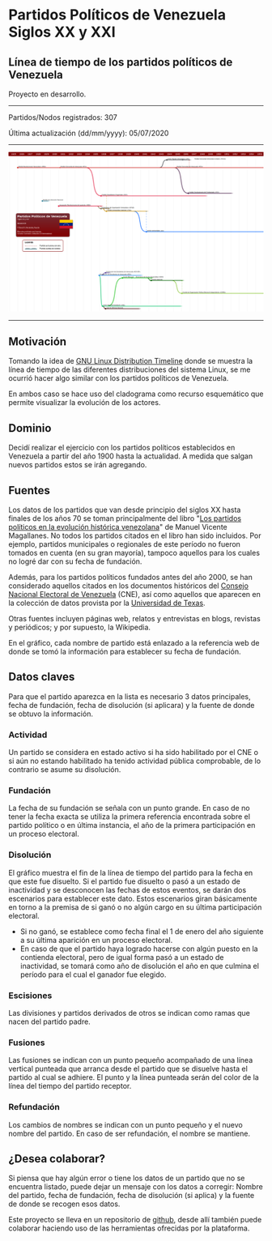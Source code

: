 # Partidos Políticos de Venezuela Siglos XX y XXI

## Línea de tiempo de los partidos políticos de Venezuela

Proyecto en desarrollo.

---

Partidos/Nodos registrados: 307

Última actualización (dd/mm/yyyy): 05/07/2020

---

[![thumbnail](./images/thumbnail.png "Partidos políticos de Venezuela")](ppv.svg)

---

## Motivación

Tomando la idea de <a href="https://github.com/FabioLolix/LinuxTimeline/" target="_blank">GNU Linux Distribution Timeline</a> donde se muestra la línea de tiempo de las diferentes distribuciones del sistema Linux, se me ocurrió hacer algo similar con los partidos políticos de Venezuela.

En ambos caso se hace uso del cladograma como recurso esquemático que permite visualizar la evolución de los actores.

## Dominio

Decidí realizar el ejercicio con los partidos políticos establecidos en Venezuela a partir del año 1900 hasta la actualidad. A medida que salgan nuevos partidos estos se irán agregando.

## Fuentes

Los datos de los partidos que van desde principio del siglos XX hasta finales de los años 70 se toman principalmente del libro "[Los partidos políticos en la evolución histórica venezolana](https://openlibrary.org/books/OL2898582M/Los_partidos_poli%CC%81ticos_en_la_evolucio%CC%81n_histo%CC%81rica_venezolana)" de Manuel Vicente Magallanes. No todos los partidos citados en el libro han sido incluidos. Por ejemplo, partidos municipales o regionales de este período no fueron tomados en cuenta (en su gran mayoría), tampoco aquellos para los cuales no logré dar con su fecha de fundación.

Además, para los partidos políticos fundados antes del año 2000, se han considerado aquellos citados en los documentos históricos del [Consejo Nacional Electoral de Venezuela](http://cne.gob.ve/web/estadisticas/index_resultados_elecciones_anteriores.php) (CNE), así como aquellos que aparecen en la colección de datos provista por la [Universidad de Texas](https://repositories.lib.utexas.edu/handle/2152/16391).

Otras fuentes incluyen páginas web, relatos y entrevistas en blogs, revistas y periódicos; y por supuesto, la Wikipedia.

En el gráfico, cada nombre de partido está enlazado a la referencia web de donde se tomó la información para establecer su fecha de fundación.

## Datos claves

Para que el partido aparezca en la lista es necesario 3 datos principales, fecha de fundación, fecha de disolución (si aplicara) y la fuente de donde se obtuvo la información.

### Actividad

Un partido se considera en estado activo si ha sido habilitado por el CNE o si aún no estando habilitado ha tenido actividad pública comprobable, de lo contrario se asume su disolución.

### Fundación

La fecha de su fundación se señala con un punto grande. En caso de no tener la fecha exacta se utiliza la primera referencia encontrada sobre el partido político o en última instancia, el año de la primera participación en un proceso electoral.

### Disolución

El gráfico muestra el fin de la línea de tiempo del partido para la fecha en que este fue disuelto. Si el partido fue disuelto o pasó a un estado de inactividad y se desconocen las fechas de estos eventos, se darán dos escenarios para establecer este dato. Estos escenarios giran básicamente en torno a la premisa de si ganó o no algún cargo en su última participación electoral.

* Si no ganó, se establece como fecha final el 1 de enero del año siguiente a su última aparición en un proceso electoral.
* En caso de que el partido haya logrado hacerse con algún puesto en la contienda electoral, pero de igual forma pasó a un estado de inactividad, se tomará como año de disolución el año en que culmina el período para el cual el ganador fue elegido.

### Escisiones

Las divisiones y partidos derivados de otros se indican como ramas que nacen del partido padre.

### Fusiones

Las fusiones se indican con un punto pequeño acompañado de una línea vertical punteada que arranca desde el partido que se disuelve hasta el partido al cual se adhiere. El punto y la línea punteada serán del color de la línea del tiempo del partido receptor.

### Refundación

Los cambios de nombres se indican con un punto pequeño y el nuevo nombre del partido. En caso de ser refundación, el nombre se mantiene.

## ¿Desea colaborar?

Si piensa que hay algún error o tiene los datos de un partido que no se encuentra listado, puede dejar un mensaje con los datos a corregir: Nombre del partido, fecha de fundación, fecha de disolución (si aplica) y la fuente de donde se recogen esos datos.

Este proyecto se lleva en un repositorio de [github](https://github.com/davidhdz/ppvTimeline), desde allí también puede colaborar haciendo uso de las herramientas ofrecidas por la plataforma.
